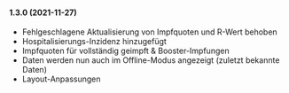 #### 1.3.0 (2021-11-27)
- Fehlgeschlagene Aktualisierung von Impfquoten und R-Wert behoben
- Hospitalisierungs-Inzidenz hinzugefügt
- Impfquoten für vollständig geimpft & Booster-Impfungen
- Daten werden nun auch im Offline-Modus angezeigt (zuletzt bekannte Daten)
- Layout-Anpassungen